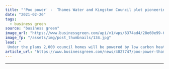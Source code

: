 ```yaml
---
title: "'Poo power' -  Thames Water and Kingston Council plot pioneering domestic heating scheme"
date: "2021-02-26"
tags: 
  - business green
source: "business green"
image_url: "https://www.businessgreen.com/api/v1/wps/6374ad4/28e60e99-6e69-4ba1-a4a8-19b7241efdde/3/Hogsmill3-185x114.jpg"
image_fp: "/assets/img/post_thumbnails/134.jpg"
lead: "
 Under the plans 2,000 council homes will be powered by low carbon heat generated from effluent at Hogsmill sewage plant in Surrey  ..."
article_url: "https://www.businessgreen.com/news/4027747/poo-power-thames-water-kingston-council-plot-pioneering-domestic-heating-scheme"
---
```


---
